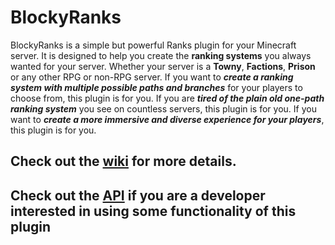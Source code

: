 # BlockyRanks


BlockyRanks is a simple but powerful Ranks plugin for your Minecraft server. It is designed to help you create the **ranking systems** you always wanted for your server. Whether your server is a **Towny**, **Factions**, **Prison** or any other RPG or non-RPG server. If you want to _**create a ranking system with multiple possible paths and branches**_ for your players to choose from, this plugin is for you. If you are _**tired of the plain old one-path ranking system**_ you see on countless servers, this plugin is for you. If you want to _**create a more immersive and diverse experience for your players**_, this plugin is for you.


## Check out the [wiki](https://github.com/BlockyBorzan/BlockyRanks/wiki) for more details.

## Check out the [API](https://github.com/BlockyBorzan/BlockyRanks/tree/master/BlockyRanksAPI) if you are a developer interested in using some functionality of this plugin

